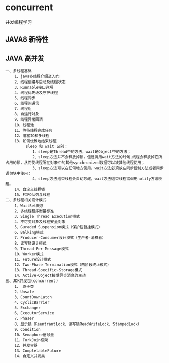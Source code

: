 # concurrent
并发编程学习

## JAVA8 新特性 ##

## JAVA 高并发 ##
    一、多线程基础  
        1、java多线程介绍及入门
        2、线程创建与启动及线程状态
        3、Runnable接口详解
        4、线程优先级及守护线程
        5、线程同步
        6、线程间通信
        7、线程组
        8、自运行对象
        9、线程异常回调
        10、线程池
        11、等待线程完成任务
        12、阻塞IO和多线程
        13、如何优雅地结束线程
             sleep 和 wait 区别：
                1、sleep是Thread中的方法，wait是Object中的方法；
                2、sleep方法并不会释放掉锁，但是调用wait方法的时候,线程会释放掉它所占用的锁，从而使线程所在对象中的其他synchronized数据可以被其他线程使用；
                3、sleep方法可以在任何地方使用，wait方法必须放在同步控制方法或者同步语句块中使用；
                4、sleep方法结束线程会自动苏醒，wait方法结束线程需调用notify方法唤醒。
        14、自定义线程锁
        15、FIFO队列与线程
    二、多线程相关设计模式
        1、WaitSet概念
        2、多线程程序衡量标准
        3、Single Thread Execution模式
        4、不可变对象及线程安全对象
        5、Guraded Suspension模式（保护性暂挂模式）
        6、Balking模式
        7、Producer-Consumer设计模式（生产者-消费者）
        8、读写锁设计模式
        9、Thread-Per-Message模式
        10、Worker模式
        11、Future设计模式
        12、Two-Phase Termination模式（两阶段终止模式）
        13、Thread-Specific-Storage模式
        14、Active-Object接受异步消息的主动
    三、JDK并发包(concurrent)
        1、 原子类
        2、Unsafe
        3、CountDownLatch
        4、CyclicBarrier
        5、Exchanger
        6、ExecutorService
        7、Phaser
        8、显示锁（ReentrantLock、读写锁ReadWriteLock、StampedLock）
        9、Condition
        10、Semaphore信号量
        11、ForkJoin框架
        12、并发容器
        13、CompletableFuture
        14、自定义并发类
        